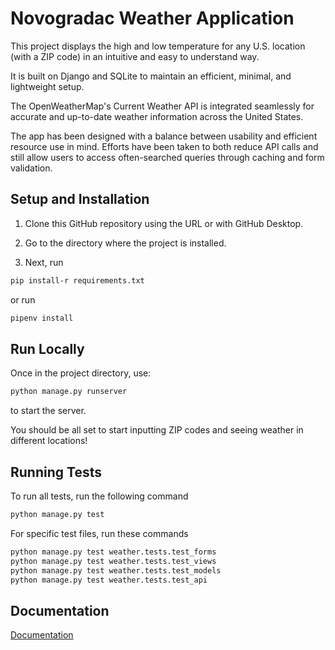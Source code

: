 
# Novogradac Weather Application

This project displays the high and low temperature for any U.S. location (with a ZIP code) in an intuitive and easy to understand way.

It is built on Django and SQLite to maintain an efficient, minimal, and lightweight setup. 

The OpenWeatherMap's Current Weather API is integrated seamlessly for accurate and up-to-date weather information across the United States.

The app has been designed with a balance between usability and efficient resource use in mind. Efforts have been taken to both reduce API calls and still allow users to access often-searched queries through caching and form validation.



## Setup and Installation

1. Clone this GitHub repository using the URL or with GitHub Desktop.

2. Go to the directory where the project is installed.

2. Next, run 
```bash
pip install-r requirements.txt
```
or run
```bash
pipenv install
```
## Run Locally

Once in the project directory, use:

```bash
python manage.py runserver
```
to start the server.

You should be all set to start inputting ZIP codes and seeing weather in different locations!
## Running Tests

To run all tests, run the following command

```bash
python manage.py test
```

For specific test files, run these commands

```bash
python manage.py test weather.tests.test_forms
python manage.py test weather.tests.test_views
python manage.py test weather.tests.test_models
python manage.py test weather.tests.test_api

```
## Documentation

[Documentation](https://linktodocumentation)

